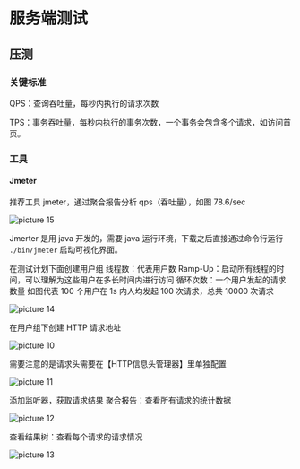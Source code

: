# 服务端测试

## 压测

### 关键标准

QPS：查询吞吐量，每秒内执行的请求次数

TPS：事务吞吐量，每秒内执行的事务次数，一个事务会包含多个请求，如访问首页。

### 工具

#### Jmeter

推荐工具 jmeter，通过聚合报告分析 qps（吞吐量），如图 78.6/sec

![picture 15](http://qiniu.houserqu.com/0c912ae7db24fece2b84723a0432b8106f006dcc2f3c87f8c8fa48094cbd90ee.png)  

Jmerter 是用 java 开发的，需要 java 运行环境，下载之后直接通过命令行运行 `./bin/jmeter` 启动可视化界面。

在测试计划下面创建用户组
线程数：代表用户数
Ramp-Up：启动所有线程的时间，可以理解为这些用户在多长时间内进行访问
循环次数：一个用户发起的请求数量
如图代表 100 个用户在 1s 内人均发起 100 次请求，总共 10000 次请求

![picture 14](http://qiniu.houserqu.com/e613ca2dadd38e3cb0fe1d0ce6d5e6edc9e539f0ac8ed61866b8292483ad4840.png)  

在用户组下创建 HTTP 请求地址

![picture 10](http://qiniu.houserqu.com/34dccdcff5f636c6e6e247aa71401f1e739d6bf08d37e79753cbcff35b390ea6.png)  

需要注意的是请求头需要在【HTTP信息头管理器】里单独配置

![picture 11](http://qiniu.houserqu.com/a2cc4ff402b3197dbea11c13686caed45bdb60d54260c533df2ca1648fe48348.png)  

添加监听器，获取请求结果
聚合报告：查看所有请求的统计数据

![picture 12](http://qiniu.houserqu.com/b46b779ddfa3de7953a5b7774effbaca9599865e4ce895e7e9aefc944625588a.png)  

查看结果树：查看每个请求的请求情况

![picture 13](http://qiniu.houserqu.com/4f128b0b296d939ceede7ab453545419cc02d0f8e63e611b9a5e44e9a345e03b.png)  